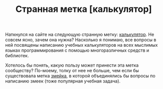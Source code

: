 ﻿---
title: "Странная метка [калькулятор]"
se.owner.user_id: 559342
se.owner.display_name: "Глеб"
se.owner.link: "https://ru.meta.stackoverflow.com/users/559342/%d0%93%d0%bb%d0%b5%d0%b1"
se.link: "https://ru.meta.stackoverflow.com/questions/13106/%d0%a1%d1%82%d1%80%d0%b0%d0%bd%d0%bd%d0%b0%d1%8f-%d0%bc%d0%b5%d1%82%d0%ba%d0%b0-%d0%ba%d0%b0%d0%bb%d1%8c%d0%ba%d1%83%d0%bb%d1%8f%d1%82%d0%be%d1%80"
se.question_id: 13106
se.post_type: question
---
<p>Наткнулся на сайте на следующую странную метку: <a href="https://ru.stackoverflow.com/questions/tagged/%d0%ba%d0%b0%d0%bb%d1%8c%d0%ba%d1%83%d0%bb%d1%8f%d1%82%d0%be%d1%80" class="post-tag" title="показать вопросы с меткой [калькулятор]" aria-label="показать вопросы с меткой [калькулятор]" rel="tag" aria-labelledby="tag-калькулятор-tooltip-container">калькулятор</a>. Не совсем ясно, зачем она нужна? Насколько я понимаю, все вопросы в ней посвящены написанию учебных калькуляторов на всех мыслимых языках программирования с помощью многоразличных средств и библиотек.</p>
<p>Хотелось бы понять, какую пользу может принести эта метка сообществу? По-моему, толку от нее не больше, чем если бы существовала метка <a href="https://ru.stackoverflow.com/questions/tagged/%d0%b7%d0%bc%d0%b5%d0%b9%d0%ba%d0%b0" class="post-tag" title="показать вопросы с меткой [змейка]" aria-label="показать вопросы с меткой [змейка]" rel="tag" aria-labelledby="tag-змейка-tooltip-container">змейка</a>, в которой объединялись бы вопросы по написанию змеек (тоже популярная учебная задача).</p>
